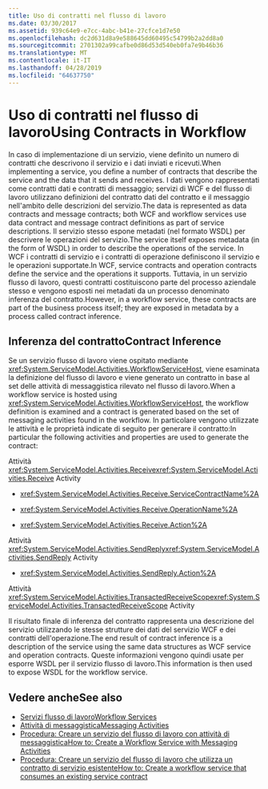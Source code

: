```yaml
---
title: Uso di contratti nel flusso di lavoro
ms.date: 03/30/2017
ms.assetid: 939c64e9-e7cc-4abc-b41e-27cfce1d7e50
ms.openlocfilehash: dc2d631d8a9e588645dd60495c54799b2a2dd8a0
ms.sourcegitcommit: 2701302a99cafbe0d86d53d540eb0fa7e9b46b36
ms.translationtype: MT
ms.contentlocale: it-IT
ms.lasthandoff: 04/28/2019
ms.locfileid: "64637750"
---
```

# <a name="using-contracts-in-workflow"></a><span data-ttu-id="18730-102">Uso di contratti nel flusso di lavoro</span><span class="sxs-lookup"><span data-stu-id="18730-102">Using Contracts in Workflow</span></span>
<span data-ttu-id="18730-103">In caso di implementazione di un servizio, viene definito un numero di contratti che descrivono il servizio e i dati inviati e ricevuti.</span><span class="sxs-lookup"><span data-stu-id="18730-103">When implementing a service, you define a number of contracts that describe the service and the data that it sends and receives.</span></span> <span data-ttu-id="18730-104">I dati vengono rappresentati come contratti dati e contratti di messaggio; servizi di WCF e del flusso di lavoro utilizzano definizioni del contratto dati del contratto e il messaggio nell'ambito delle descrizioni del servizio.</span><span class="sxs-lookup"><span data-stu-id="18730-104">The data is represented as data contracts and message contracts; both WCF and workflow services use data contract and message contract definitions as part of service descriptions.</span></span> <span data-ttu-id="18730-105">Il servizio stesso espone metadati (nel formato WSDL) per descrivere le operazioni del servizio.</span><span class="sxs-lookup"><span data-stu-id="18730-105">The service itself exposes metadata (in the form of WSDL) in order to describe the operations of the service.</span></span> <span data-ttu-id="18730-106">In WCF i contratti di servizio e i contratti di operazione definiscono il servizio e le operazioni supportate.</span><span class="sxs-lookup"><span data-stu-id="18730-106">In WCF, service contracts and operation contracts define the service and the operations it supports.</span></span> <span data-ttu-id="18730-107">Tuttavia, in un servizio flusso di lavoro, questi contratti costituiscono parte del processo aziendale stesso e vengono esposti nei metadati da un processo denominato inferenza del contratto.</span><span class="sxs-lookup"><span data-stu-id="18730-107">However, in a workflow service, these contracts are part of the business process itself; they are exposed in metadata by a process called contract inference.</span></span>  
  
## <a name="contract-inference"></a><span data-ttu-id="18730-108">Inferenza del contratto</span><span class="sxs-lookup"><span data-stu-id="18730-108">Contract Inference</span></span>  
 <span data-ttu-id="18730-109">Se un servizio flusso di lavoro viene ospitato mediante <xref:System.ServiceModel.Activities.WorkflowServiceHost>, viene esaminata la definizione del flusso di lavoro e viene generato un contratto in base al set delle attività di messaggistica rilevato nel flusso di lavoro.</span><span class="sxs-lookup"><span data-stu-id="18730-109">When a workflow service is hosted using <xref:System.ServiceModel.Activities.WorkflowServiceHost>, the workflow definition is examined and a contract is generated based on the set of messaging activities found in the workflow.</span></span> <span data-ttu-id="18730-110">In particolare vengono utilizzate le attività e le proprietà indicate di seguito per generare il contratto:</span><span class="sxs-lookup"><span data-stu-id="18730-110">In particular the following activities and properties are used to generate the contract:</span></span>  
  
 <span data-ttu-id="18730-111">Attività <xref:System.ServiceModel.Activities.Receive></span><span class="sxs-lookup"><span data-stu-id="18730-111"><xref:System.ServiceModel.Activities.Receive> Activity</span></span>  
  
- <xref:System.ServiceModel.Activities.Receive.ServiceContractName%2A>  
  
- <xref:System.ServiceModel.Activities.Receive.OperationName%2A>
  
- <xref:System.ServiceModel.Activities.Receive.Action%2A>   
 
 <span data-ttu-id="18730-112">Attività <xref:System.ServiceModel.Activities.SendReply></span><span class="sxs-lookup"><span data-stu-id="18730-112"><xref:System.ServiceModel.Activities.SendReply> Activity</span></span>  
  
- <xref:System.ServiceModel.Activities.SendReply.Action%2A>  
  
 <span data-ttu-id="18730-113">Attività <xref:System.ServiceModel.Activities.TransactedReceiveScope></span><span class="sxs-lookup"><span data-stu-id="18730-113"><xref:System.ServiceModel.Activities.TransactedReceiveScope> Activity</span></span>  
  
 <span data-ttu-id="18730-114">Il risultato finale di inferenza del contratto rappresenta una descrizione del servizio utilizzando le stesse strutture dei dati del servizio WCF e dei contratti dell'operazione.</span><span class="sxs-lookup"><span data-stu-id="18730-114">The end result of contract inference is a description of the service using the same data structures as WCF service and operation contracts.</span></span> <span data-ttu-id="18730-115">Queste informazioni vengono quindi usate per esporre WSDL per il servizio flusso di lavoro.</span><span class="sxs-lookup"><span data-stu-id="18730-115">This information is then used to expose WSDL for the workflow service.</span></span>  
  
## <a name="see-also"></a><span data-ttu-id="18730-116">Vedere anche</span><span class="sxs-lookup"><span data-stu-id="18730-116">See also</span></span>

- [<span data-ttu-id="18730-117">Servizi flusso di lavoro</span><span class="sxs-lookup"><span data-stu-id="18730-117">Workflow Services</span></span>](../../../../docs/framework/wcf/feature-details/workflow-services.md)
- [<span data-ttu-id="18730-118">Attività di messaggistica</span><span class="sxs-lookup"><span data-stu-id="18730-118">Messaging Activities</span></span>](../../../../docs/framework/wcf/feature-details/messaging-activities.md)
- [<span data-ttu-id="18730-119">Procedura: Creare un servizio del flusso di lavoro con attività di messaggistica</span><span class="sxs-lookup"><span data-stu-id="18730-119">How to: Create a Workflow Service with Messaging Activities</span></span>](../../../../docs/framework/wcf/feature-details/how-to-create-a-workflow-service-with-messaging-activities.md)
- [<span data-ttu-id="18730-120">Procedura: Creare un servizio del flusso di lavoro che utilizza un contratto di servizio esistente</span><span class="sxs-lookup"><span data-stu-id="18730-120">How to: Create a workflow service that consumes an existing service contract</span></span>](../../../../docs/framework/windows-workflow-foundation/how-to-create-a-workflow-service-that-consumes-an-existing-service-contract.md)
